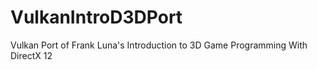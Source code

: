 # VulkanIntroD3DPort
Vulkan Port of Frank Luna's Introduction to 3D Game Programming With DirectX 12
